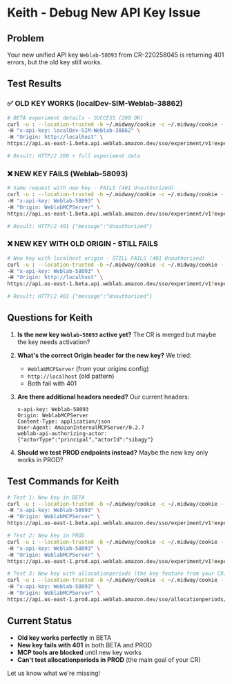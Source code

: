 # Keith - Debug New API Key Issue

## Problem
Your new unified API key `Weblab-58093` from CR-220258045 is returning 401 errors, but the old key still works.

## Test Results

### ✅ OLD KEY WORKS (localDev-SIM-Weblab-38862)
```bash
# BETA experiment details - SUCCESS (200 OK)
curl -u : --location-trusted -b ~/.midway/cookie -c ~/.midway/cookie --anyauth -i \
-H "x-api-key: localDev-SIM-Weblab-38862" \
-H "Origin: http://localhost" \
https://api.us-east-1.beta.api.weblab.amazon.dev/sso/experiment/v1?experimentId=OFFERSX_DP_AOD_INGRESS_BELOW_OFFER_DISPLAY_766516

# Result: HTTP/2 200 + full experiment data
```

### ❌ NEW KEY FAILS (Weblab-58093)
```bash
# Same request with new key - FAILS (401 Unauthorized)
curl -u : --location-trusted -b ~/.midway/cookie -c ~/.midway/cookie --anyauth -i \
-H "x-api-key: Weblab-58093" \
-H "Origin: WeblabMCPServer" \
https://api.us-east-1.beta.api.weblab.amazon.dev/sso/experiment/v1?experimentId=OFFERSX_DP_AOD_INGRESS_BELOW_OFFER_DISPLAY_766516

# Result: HTTP/2 401 {"message":"Unauthorized"}
```

### ❌ NEW KEY WITH OLD ORIGIN - STILL FAILS
```bash
# New key with localhost origin - STILL FAILS (401 Unauthorized)
curl -u : --location-trusted -b ~/.midway/cookie -c ~/.midway/cookie --anyauth -i \
-H "x-api-key: Weblab-58093" \
-H "Origin: http://localhost" \
https://api.us-east-1.beta.api.weblab.amazon.dev/sso/experiment/v1?experimentId=OFFERSX_DP_AOD_INGRESS_BELOW_OFFER_DISPLAY_766516

# Result: HTTP/2 401 {"message":"Unauthorized"}
```

## Questions for Keith

1. **Is the new key `Weblab-58093` active yet?** The CR is merged but maybe the key needs activation?

2. **What's the correct Origin header for the new key?** We tried:
   - `WeblabMCPServer` (from your origins config)
   - `http://localhost` (old pattern)
   - Both fail with 401

3. **Are there additional headers needed?** Our current headers:
   ```
   x-api-key: Weblab-58093
   Origin: WeblabMCPServer
   Content-Type: application/json
   User-Agent: AmazonInternalMCPServer/0.2.7
   weblab-api-authorizing-actor: {"actorType":"principal","actorId":"sibagy"}
   ```

4. **Should we test PROD endpoints instead?** Maybe the new key only works in PROD?

## Test Commands for Keith

```bash
# Test 1: New key in BETA
curl -u : --location-trusted -b ~/.midway/cookie -c ~/.midway/cookie --anyauth -i \
-H "x-api-key: Weblab-58093" \
-H "Origin: WeblabMCPServer" \
https://api.us-east-1.beta.api.weblab.amazon.dev/sso/experiment/v1?experimentId=OFFERSX_DP_AOD_INGRESS_BELOW_OFFER_DISPLAY_766516

# Test 2: New key in PROD  
curl -u : --location-trusted -b ~/.midway/cookie -c ~/.midway/cookie --anyauth -i \
-H "x-api-key: Weblab-58093" \
-H "Origin: WeblabMCPServer" \
https://api.us-east-1.prod.api.weblab.amazon.dev/sso/experiment/v1?experimentId=WEBLAB_MOBILE_TESTAPP_SESSION_1299744

# Test 3: New key with allocationperiods (the key feature from your CR)
curl -u : --location-trusted -b ~/.midway/cookie -c ~/.midway/cookie --anyauth -i \
-H "x-api-key: Weblab-58093" \
-H "Origin: WeblabMCPServer" \
https://api.us-east-1.prod.api.weblab.amazon.dev/sso/allocationperiods/v1?includesTimestamp=2025-09-10T00:00:00Z;experimentId=WEBLAB_MOBILE_TESTAPP_SESSION_1299744;marketplaceId=1;domain=PROD
```

## Current Status
- **Old key works perfectly** in BETA
- **New key fails with 401** in both BETA and PROD
- **MCP tools are blocked** until new key works
- **Can't test allocationperiods in PROD** (the main goal of your CR)

Let us know what we're missing!